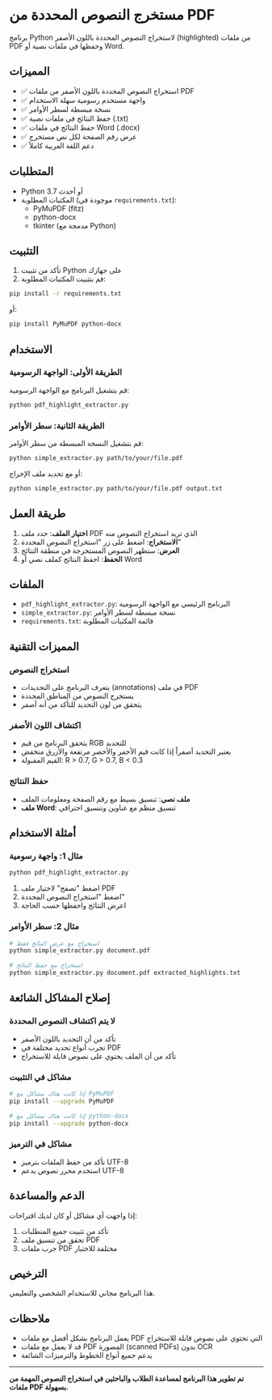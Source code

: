 # مستخرج النصوص المحددة من PDF

برنامج Python لاستخراج النصوص المحددة باللون الأصفر (highlighted) من ملفات PDF وحفظها في ملفات نصية أو Word.

## المميزات

- ✅ استخراج النصوص المحددة باللون الأصفر من ملفات PDF
- ✅ واجهة مستخدم رسومية سهلة الاستخدام
- ✅ نسخة مبسطة لسطر الأوامر
- ✅ حفظ النتائج في ملفات نصية (.txt)
- ✅ حفظ النتائج في ملفات Word (.docx)
- ✅ عرض رقم الصفحة لكل نص مستخرج
- ✅ دعم اللغة العربية كاملاً

## المتطلبات

- Python 3.7 أو أحدث
- المكتبات المطلوبة (موجودة في `requirements.txt`):
  - PyMuPDF (fitz)
  - python-docx
  - tkinter (مدمجة مع Python)

## التثبيت

1. تأكد من تثبيت Python على جهازك
2. قم بتثبيت المكتبات المطلوبة:

```bash
pip install -r requirements.txt
```

أو:

```bash
pip install PyMuPDF python-docx
```

## الاستخدام

### الطريقة الأولى: الواجهة الرسومية

قم بتشغيل البرنامج مع الواجهة الرسومية:

```bash
python pdf_highlight_extractor.py
```

### الطريقة الثانية: سطر الأوامر

قم بتشغيل النسخة المبسطة من سطر الأوامر:

```bash
python simple_extractor.py path/to/your/file.pdf
```

أو مع تحديد ملف الإخراج:

```bash
python simple_extractor.py path/to/your/file.pdf output.txt
```

## طريقة العمل

1. **اختيار الملف**: حدد ملف PDF الذي تريد استخراج النصوص منه
2. **الاستخراج**: اضغط على زر "استخراج النصوص المحددة"
3. **العرض**: ستظهر النصوص المستخرجة في منطقة النتائج
4. **الحفظ**: احفظ النتائج كملف نصي أو Word

## الملفات

- `pdf_highlight_extractor.py`: البرنامج الرئيسي مع الواجهة الرسومية
- `simple_extractor.py`: نسخة مبسطة لسطر الأوامر
- `requirements.txt`: قائمة المكتبات المطلوبة

## المميزات التقنية

### استخراج النصوص
- يتعرف البرنامج على التحديدات (annotations) في ملف PDF
- يستخرج النصوص من المناطق المحددة
- يتحقق من لون التحديد للتأكد من أنه أصفر

### اكتشاف اللون الأصفر
- يتحقق البرنامج من قيم RGB للتحديد
- يعتبر التحديد أصفراً إذا كانت قيم الأحمر والأخضر مرتفعة والأزرق منخفض
- القيم المقبولة: R > 0.7, G > 0.7, B < 0.3

### حفظ النتائج
- **ملف نصي**: تنسيق بسيط مع رقم الصفحة ومعلومات الملف
- **ملف Word**: تنسيق منظم مع عناوين وتنسيق احترافي

## أمثلة الاستخدام

### مثال 1: واجهة رسومية
```bash
python pdf_highlight_extractor.py
```
1. اضغط "تصفح" لاختيار ملف PDF
2. اضغط "استخراج النصوص المحددة"
3. اعرض النتائج واحفظها حسب الحاجة

### مثال 2: سطر الأوامر
```bash
# استخراج مع عرض النتائج فقط
python simple_extractor.py document.pdf

# استخراج مع حفظ النتائج
python simple_extractor.py document.pdf extracted_highlights.txt
```

## إصلاح المشاكل الشائعة

### لا يتم اكتشاف النصوص المحددة
- تأكد من أن التحديد باللون الأصفر
- تجرب أنواع تحديد مختلفة في PDF
- تأكد من أن الملف يحتوي على نصوص قابلة للاستخراج

### مشاكل في التثبيت
```bash
# إذا كانت هناك مشاكل مع PyMuPDF
pip install --upgrade PyMuPDF

# إذا كانت هناك مشاكل مع python-docx
pip install --upgrade python-docx
```

### مشاكل في الترميز
- تأكد من حفظ الملفات بترميز UTF-8
- استخدم محرر نصوص يدعم UTF-8

## الدعم والمساعدة

إذا واجهت أي مشاكل أو كان لديك اقتراحات:

1. تأكد من تثبيت جميع المتطلبات
2. تحقق من تنسيق ملف PDF
3. جرب ملفات PDF مختلفة للاختبار

## الترخيص

هذا البرنامج مجاني للاستخدام الشخصي والتعليمي.

## ملاحظات

- يعمل البرنامج بشكل أفضل مع ملفات PDF التي تحتوي على نصوص قابلة للاستخراج
- قد لا يعمل مع ملفات PDF المصورة (scanned PDFs) بدون OCR
- يدعم جميع أنواع الخطوط والترميزات الشائعة

---

**تم تطوير هذا البرنامج لمساعدة الطلاب والباحثين في استخراج النصوص المهمة من ملفات PDF بسهولة.**
